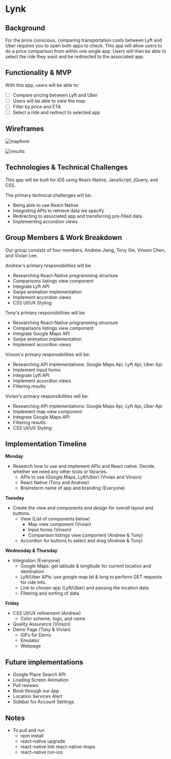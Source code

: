 # Lynk

## Background
For the price conscious, comparing transportation costs between Lyft and Uber requires you to open both apps to check. This app will allow users to do a price comparison from within one single app. Users will then be able to select the ride they want and be redirected to the associated app.

## Functionality & MVP
With this app, users will be able to:
- [ ] Compare pricing between Lyft and Uber
- [ ] Users will be able to view the map
- [ ] Filter by price and ETA
- [ ] Select a ride and redirect to selected app

## Wireframes
![mapform][mapform]

![results][results]


## Technologies & Technical Challenges
This app will be built for iOS using React-Native, JavaScript, jQuery, and CSS.

The primary technical challenges will be:
- Being able to use React-Native
- Integrating APIs to retrieve data we specify
- Redirecting to associated app and transferring pre-filled data
- Implementing accordion views

## Group Members & Work Breakdown
Our group consists of four members, Andrew Jiang, Tony Xie, Vinson Chen, and Vivian Lee.

Andrew's primary responsibilities will be:
- Researching React-Native programming structure
- Comparisons listings view component
- Integrate Lyft API
- Swipe animation implementation
- Implement accordion views
- CSS UI/UX Styling

Tony's primary responsibilities will be:
- Researching React-Native programming structure
- Comparisons listings view component
- Integrate Google Maps API
- Swipe animation implementation
- Implement accordion views

Vinson's primary responsibilities will be:
- Researching API implementations: Google Maps Api, Lyft Api, Uber Api
- Implement input forms
- Integrate Lyft API
- Implement accordion views
- Filtering results

Vivian's primary responsibilities will be:
- Researching API implementations: Google Maps Api, Lyft Api, Uber Api
- Implement map view component
- Integrate Google Maps API
- Filtering results
- CSS UI/UX Styling


## Implementation Timeline
**Monday**
- Research how to use and implement APIs and React native. Decide whether we need any other tools or libraries.
  + APIs to use (Google Maps, Lyft/Uber) (Vivian and Vinson)
  + React Native (Tony and Andrew)
  + Brainstorm name of app and branding (Everyone)

**Tuesday**
- Create the view and components and design for overall layout and buttons.
  + View (List of components below)
    * Map view component (Vivian)
    * Input forms (Vinson)
    * Comparison listings view component (Andrew & Tony)
  + Accordion for buttons to select and drag (Andrew & Tony)


**Wednesday & Thursday**
- Integration (Everyone)
  + Google Maps: get latitude & longitude for current location and destination
  + Lyft/Uber APIs: use google map lat & long to perform GET requests for ride info.
  + Link to chosen app (Lyft/Uber) and passing the location data
  + Filtering and sorting of data

**Friday**
- CSS UI/UX refinement (Andrew)
  + Color scheme, logo, and name
- Quality Assurance (Vinson)
- Demo Page (Tony & Vivian)
  + GIFs for Demo
  + Emulator
  + Webpage

## Future implementations
- Google Place Search API
- Loading Screen Animation
- Pull reviews
- Book through our app
- Location Services Alert
- Sidebar for Account Settings

## Notes
- To pull and run
  + npm install
  + react-native upgrade
  + react-native link react-native-maps
  + react-native run-ios

[results]: http://res.cloudinary.com/dogzxn5h4/image/upload/v1491179096/flex/resultsDetail_tnzmjd.jpg
[mapform]: http://res.cloudinary.com/dogzxn5h4/image/upload/c_scale,w_400/v1491179099/flex/mapForm_ynluyp.jpg
